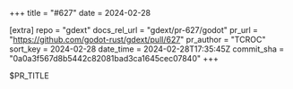 +++
title = "#627"
date = 2024-02-28

[extra]
repo = "gdext"
docs_rel_url = "gdext/pr-627/godot"
pr_url = "https://github.com/godot-rust/gdext/pull/627"
pr_author = "TCROC"
sort_key = 2024-02-28
date_time = 2024-02-28T17:35:45Z
commit_sha = "0a0a3f567d8b5442c82081bad3ca1645cec07840"
+++

$PR_TITLE

